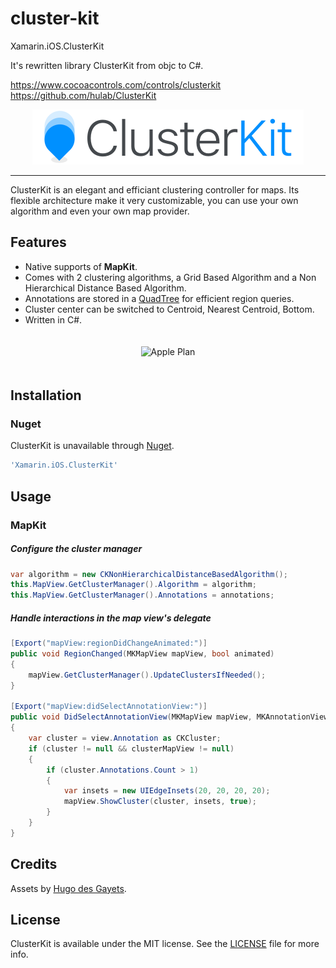 # cluster-kit
Xamarin.iOS.ClusterKit

It's rewritten library ClusterKit from objc to C#.



https://www.cocoacontrols.com/controls/clusterkit  
https://github.com/hulab/ClusterKit

<p align="center">
  <img src="Resources/git_banner.png" width=434 />
</p>

----------------

ClusterKit is an elegant and efficiant clustering controller for maps. Its flexible architecture make it very customizable, you can use your own algorithm and even your own map provider. 

## Features

+ Native supports of **MapKit**.
+ Comes with 2 clustering algorithms, a Grid Based Algorithm and a Non Hierarchical Distance Based Algorithm.
+ Annotations are stored in a [QuadTree](https://en.wikipedia.org/wiki/Quadtree) for efficient region queries.
+ Cluster center can be switched to Centroid, Nearest Centroid, Bottom.
+ Written in C#.

<p align="center" margin=20>
    <img src="Resources/apple_maps.gif" alt="Apple Plan" style="padding:20px;">
</p>

## Installation

### Nuget

ClusterKit is unavailable through [Nuget](http://cocoapods.org).

```ruby
'Xamarin.iOS.ClusterKit'
```

## Usage

### MapKit

##### Configure the cluster manager

```C#
var algorithm = new CKNonHierarchicalDistanceBasedAlgorithm();
this.MapView.GetClusterManager().Algorithm = algorithm;
this.MapView.GetClusterManager().Annotations = annotations;
```

##### Handle interactions in the map view's delegate

```C#
[Export("mapView:regionDidChangeAnimated:")]
public void RegionChanged(MKMapView mapView, bool animated)
{
    mapView.GetClusterManager().UpdateClustersIfNeeded();
}

[Export("mapView:didSelectAnnotationView:")]
public void DidSelectAnnotationView(MKMapView mapView, MKAnnotationView view)
{
    var cluster = view.Annotation as CKCluster;
    if (cluster != null && clusterMapView != null)
    {
        if (cluster.Annotations.Count > 1)
        {
            var insets = new UIEdgeInsets(20, 20, 20, 20);
            mapView.ShowCluster(cluster, insets, true);
        }
    }
}
```

## Credits

Assets by [Hugo des Gayets](https://dribbble.com/hugodesgayets).

## License

ClusterKit is available under the MIT license. See the [LICENSE](LICENSE) file for more info.
